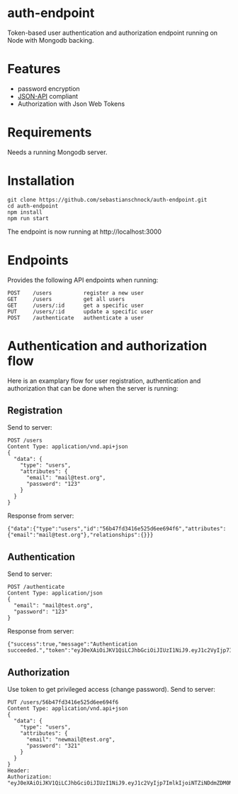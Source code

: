 # auth-endpoint
Token-based user authentication and authorization endpoint running on Node with Mongodb backing.

# Features
- password encryption
- [JSON-API](http://jsonapi.org/) compliant
- Authorization with Json Web Tokens

# Requirements
Needs a running Mongodb server.

# Installation
```
git clone https://github.com/sebastianschnock/auth-endpoint.git
cd auth-endpoint
npm install
npm run start
```
The endpoint is now running at http://localhost:3000

# Endpoints
Provides the following API endpoints when running:
```
POST    /users          register a new user
GET     /users          get all users
GET     /users/:id      get a specific user
PUT     /users/:id      update a specific user
POST    /authenticate   authenticate a user
```

# Authentication and authorization flow
Here is an examplary flow for user registration, authentication and authorization that can be done when the server is running:

## Registration
Send to server:
```
POST /users
Content Type: application/vnd.api+json
{
  "data": {
    "type": "users",
    "attributes": {
      "email": "mail@test.org",
      "password": "123"
    }
  }
}
```
Response from server:
```
{"data":{"type":"users","id":"56b47fd3416e525d6ee694f6","attributes":{"email":"mail@test.org"},"relationships":{}}}
```

## Authentication
Send to server:
```
POST /authenticate
Content Type: application/json
{
  "email": "mail@test.org",
  "password": "123"
}
```
Response from server:
```
{"success":true,"message":"Authentication succeeded.","token":"eyJ0eXAiOiJKV1QiLCJhbGciOiJIUzI1NiJ9.eyJ1c2VyIjp7ImlkIjoiNTZiNDdmZDM0MTZlNTI1ZDZlZTY5NGY2In0sImlhdCI6MTQ1NDY3MDAxNywiZXhwIjoxNDU0NjcxNDU3fQ.Hv1ruQWhW_z88j3UUPq47IOzhwBN5tnSur9WJ6vrDdg","uid":"56b47fd3416e525d6ee694f6"}
```

## Authorization
Use token to get privileged access (change password).
Send to server:
```
PUT /users/56b47fd3416e525d6ee694f6
Content Type: application/vnd.api+json
{
  "data": {
    "type": "users",
    "attributes": {
      "email": "newmail@test.org",
      "password": "321"
    }
  }
}
Header:
Authorization: "eyJ0eXAiOiJKV1QiLCJhbGciOiJIUzI1NiJ9.eyJ1c2VyIjp7ImlkIjoiNTZiNDdmZDM0MTZlNTI1ZDZlZTY5NGY2In0sImlhdCI6MTQ1NDY3MDAxNywiZXhwIjoxNDU0NjcxNDU3fQ.Hv1ruQWhW_z88j3UUPq47IOzhwBN5tnSur9WJ6vrDdg"
```